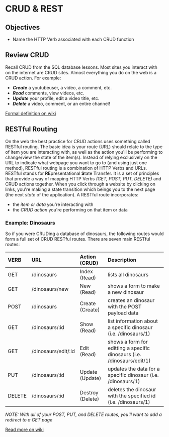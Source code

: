 # CRUD & REST

## Objectives

* Name the HTTP Verb associated with each CRUD function

## Review CRUD

Recall CRUD from the SQL database lessons. Most sites you interact with on the internet are CRUD sites. Almost everything you do on the web is a CRUD action. For example:

* _**Create**_ a youtubeuser, a video, a comment, etc.
* _**Read**_ comments, view videos, etc.
* _**Update**_ your profile, edit a video title, etc.
* _**Delete**_ a video, comment, or an entire channel!

[Formal definition on wiki](http://en.wikipedia.org/wiki/Create,_read,_update_and_delete)

## RESTful Routing

On the web the best practice for CRUD actions uses something called RESTful routing. The basic idea is your route \(URL\) should relate to the type of item you are interacting with, as well as the action you'll be performing to change/view the state of the item\(s\). Instead of relying exclusively on the URL to indicate what webpage you want to go to \(and using just one method\), RESTful routing is a combination of HTTP Verbs and URLs. RESTful stands for **RE**presentational **S**tate **T**ransfer. It is a set of principles that provide a way of mapping HTTP Verbs _\(GET, POST, PUT, DELETE\)_ and CRUD actions together. When you click through a website by clicking on links, you're making a state transition which beings you to the next page \(the next _state_ of the application\). A RESTful route incorporates:

* the _item or data_ you're interacting with
* the _CRUD action_ you're performing on that item or data

### Example: Dinosaurs

So if you were CRUDing a database of dinosaurs, the following routes would form a full set of CRUD RESTful routes. There are seven main RESTful routes:

| VERB | URL | Action \(CRUD\) | Description |
| :--- | :--- | :--- | :--- |
| GET | /dinosaurs | Index \(Read\) | lists all dinosaurs |
| GET | /dinosaurs/new | New \(Read\) | shows a form to make a new dinosaur |
| POST | /dinosaurs | Create \(Create\) | creates an dinosaur with the POST payload data |
| GET | /dinosaurs/:id | Show \(Read\) | list information about a specific dinosaur \(i.e. /dinosaurs/1\) |
| GET | /dinosaurs/edit/:id | Edit \(Read\) | shows a form for editting a specific dinosaurs \(i.e. /dinosaurs/edit/1\) |
| PUT | /dinosaurs/:id | Update \(Update\) | updates the data for a specific dinosaur \(i.e. /dinosaurs/1\) |
| DELETE | /dinosaurs/:id | Destroy \(Delete\) | deletes the dinosaur with the specified id \(i.e. /dinosaurs/1\) |

_NOTE: With all of your POST, PUT, and DELETE routes, you'll want to add a redirect to a GET page_

[Read more on wiki](http://en.wikipedia.org/wiki/Representational_state_transfer)

